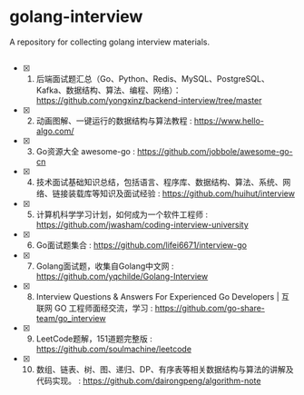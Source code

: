 # golang-interview
A repository for collecting golang interview materials.

##
- [x] 1. 后端面试题汇总（Go、Python、Redis、MySQL、PostgreSQL、Kafka、数据结构、算法、编程、网络）：<https://github.com/yongxinz/backend-interview/tree/master>

- [x] 2. 动画图解、一键运行的数据结构与算法教程 : <https://www.hello-algo.com/>

- [x] 3. Go资源大全 awesome-go : <https://github.com/jobbole/awesome-go-cn>

- [x] 4. 技术面试基础知识总结，包括语言、程序库、数据结构、算法、系统、网络、链接装载库等知识及面试经验 : <https://github.com/huihut/interview>

- [x] 5. 计算机科学学习计划，如何成为一个软件工程师 : <https://github.com/jwasham/coding-interview-university>

- [x] 6. Go面试题集合 : <https://github.com/lifei6671/interview-go>

- [x] 7. Golang面试题，收集自Golang中文网 : <https://github.com/yqchilde/Golang-Interview>

- [x] 8. Interview Questions & Answers For Experienced Go Developers | 互联网 GO 工程师面经交流，学习 : <https://github.com/go-share-team/go_interview>

- [x] 9. LeetCode题解，151道题完整版 : <https://github.com/soulmachine/leetcode>

- [x] 10. 数组、链表、树、图、递归、DP、有序表等相关数据结构与算法的讲解及代码实现。 : <https://github.com/dairongpeng/algorithm-note>
